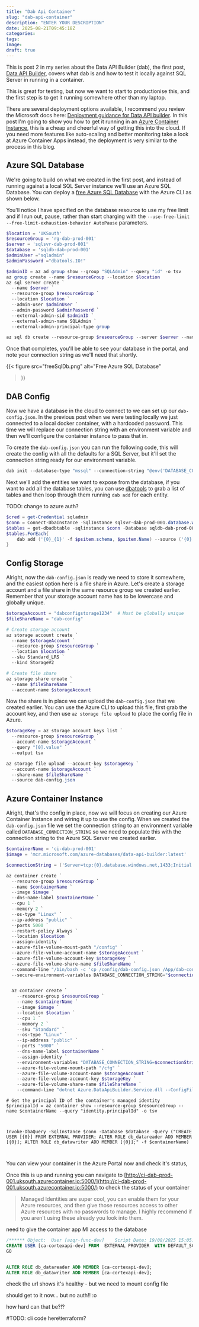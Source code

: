 ```yaml
---
title: "Dab Api Container"
slug: "dab-api-container"
description: "ENTER YOUR DESCRIPTION"
date: 2025-08-21T09:45:18Z
categories:
tags:
image:
draft: true
---
```


This is post 2 in my series about the Data API Builder (dab), the first post, [Data API Builder](/dab-api-builder/), covers what dab is and how to test it locally against SQL Server in running in a container.

This is great for testing, but now we want to start to productionise this, and the first step is to get it running somewhere other than my laptop.

There are several deployment options available, I recommend you review the Microsoft docs here: [Deployment guidance for Data API builder](https://learn.microsoft.com/en-us/azure/data-api-builder/deployment/). In this post I'm going to show you how to get it running in an [Azure Container Instance](https://learn.microsoft.com/en-us/azure/container-instances/), this is a cheap and cheerful way of getting this into the cloud. If you need more features like auto-scaling and better monitoring take a look at Azure Container Apps instead, the deployment is very similar to the process in this blog.

## Azure SQL Database

We're going to build on what we created in the first post, and instead of running against a local SQL Server instance we'll use an Azure SQL Database. You can deploy a [free Azure SQL Database](https://learn.microsoft.com/en-us/azure/azure-sql/database/free-offer?view=azuresql) with the Azure CLI as shown below.

You'll notice I have specified on the database resource to use my free limit and if I run out, pause, rather than start charging with the `--use-free-limit --free-limit-exhaustion-behavior AutoPause` parameters.

```PowerShell
$location = 'UKSouth'
$resourceGroup = 'rg-dab-prod-001'
$server = 'sqlsvr-dab-prod-001'
$database = 'sqldb-dab-prod-001'
$adminUser ="sqladmin"
$adminPassword ="dbatools.IO!"

$adminID = az ad group show --group "SQLAdmin" --query "id" -o tsv
az group create --name $resourceGroup --location $location
az sql server create `
  --name $server `
  --resource-group $resourceGroup `
  --location $location `
  --admin-user $adminUser `
  --admin-password $adminPassword `
  --external-admin-sid $adminID `
  --external-admin-name SQLAdmin `
  --external-admin-principal-type group

az sql db create --resource-group $resourceGroup --server $server --name $database --sample-name AdventureWorksLT --edition GeneralPurpose --family Gen5 --capacity 2 --compute-model Serverless --use-free-limit --free-limit-exhaustion-behavior AutoPause
```

Once that completes, you'll be able to see your database in the portal, and note your connection string as we'll need that shortly.

{{<
    figure src="freeSqlDb.png"
    alt="Free Azure SQL Database"
>}}

## DAB Config

Now we have a database in the cloud to connect to we can set up our `dab-config.json`. In the previous post when we were testing locally we just connected to a local docker container, with a hardcoded password. This time we will replace our connection string with an environment variable and then we'll configure the container instance to pass that in.

To create the `dab-config.json` you can run the following code, this will create the config with all the defaults for a SQL Server, but it'll set the connection string ready for our environment variable.

```PowerShell
dab init --database-type "mssql" --connection-string "@env('DATABASE_CONNECTION_STRING')"
```

Next we'll add the entities we want to expose from the database, if you want to add all the database tables, you can use [dbatools](http://dbatools.io/) to grab a list of tables and then loop through them running `dab add` for each entity.

TODO: change to azure auth?
```PowerShell
$cred = get-Credential sqladmin
$conn = Connect-DbaInstance -SqlInstance sqlsvr-dab-prod-001.database.windows.net -SqlCredential $cred
$tables = get-dbadbtable -sqlinstance $conn -Database sqldb-dab-prod-001
$tables.ForEach{
    dab add ('{0}_{1}' -f $psitem.schema, $psitem.Name) --source ('{0}.{1}' -f $psitem.Schema, $psitem.Name) --permissions "anonymous:*"
}
```

## Config Storage

Alright, now the `dab-config.json` is ready we need to store it somewhere, and the easiest option here is a file share in Azure. Let's create a storage account and a file share in the same resource group we created earlier. Remember that your storage account name has to be lowercase and globally unique.

```PowerShell
$storageAccount = "dabconfigstorage1234"  # Must be globally unique
$fileShareName = "dab-config"

# Create storage account
az storage account create `
  --name $storageAccount `
  --resource-group $resourceGroup `
  --location $location `
  --sku Standard_LRS `
  --kind StorageV2

# Create file share
az storage share create `
  --name $fileShareName `
  --account-name $storageAccount
```

Now the share is in place we can upload the `dab-config.json` that we created earlier. You can use the Azure CLI to upload this file, first grab the account key, and then use `az storage file upload` to place the config file in Azure.

```PowerShell
$storageKey = az storage account keys list `
  --resource-group $resourceGroup `
  --account-name $storageAccount `
  --query "[0].value" `
  --output tsv

az storage file upload --account-key $storageKey `
  --account-name $storageAccount `
  --share-name $fileShareName `
  --source dab-config.json
```

## Azure Container Instance



Alright, that's the config in place, now we will focus on creating our Azure Container Instance and wiring it up to use the config. When we created the `dab-config.json` file we set the connection string to an environment variable called `DATABASE_CONNECTION_STRING` so we need to populate this with the connection string to the Azure SQL Server we created earlier.

```PowerShell
$containerName = 'ci-dab-prod-001'
$image = 'mcr.microsoft.com/azure-databases/data-api-builder:latest'

$connectionString = ('Server=tcp:{0}.database.windows.net,1433;Initial Catalog={1};Authentication=Active Directory Default;Encrypt=True;Connection Timeout=30;' -f $server, $database)

az container create `
  --resource-group $resourceGroup `
  --name $containerName `
  --image $image `
  --dns-name-label $containerName `
  --cpu 1 `
  --memory 2 `
  --os-type "Linux" `
  --ip-address "public" `
  --ports 5000 `
  --restart-policy Always `
  --location $location `
  --assign-identity `
  --azure-file-volume-mount-path "/config" `
  --azure-file-volume-account-name $storageAccount `
  --azure-file-volume-account-key $storageKey `
  --azure-file-volume-share-name $fileShareName `
  --command-line "/bin/bash -c 'cp /config/dab-config.json /App/dab-config.json && cd /App && ./Azure.DataApiBuilder.Service'" `
  --secure-environment-variables DATABASE_CONNECTION_STRING="$connectionString"


  az container create `
    --resource-group $resourceGroup `
    --name $containerName `
    --image $image `
    --location $location `
    --cpu 1 `
    --memory 2 `
    --sku "Standard" `
    --os-type "Linux" `
    --ip-address "public" `
    --ports "5000" `
    --dns-name-label $containerName `
    --assign-identity `
    --environment-variables "DATABASE_CONNECTION_STRING=$connectionString" `
    --azure-file-volume-mount-path "/cfg" `
    --azure-file-volume-account-name $storageAccount `
    --azure-file-volume-account-key $storageKey `
    --azure-file-volume-share-name $fileShareName `
    --command-line "dotnet Azure.DataApiBuilder.Service.dll --ConfigFileName /cfg/dab-config.json"
```

```
# Get the principal ID of the container's managed identity
$principalId = az container show --resource-group $resourceGroup --name $containerName --query "identity.principalId" -o tsv



Invoke-DbaQuery -SqlInstance $conn -Database $database -Query ("CREATE USER [{0}] FROM EXTERNAL PROVIDER; ALTER ROLE db_datareader ADD MEMBER [{0}]; ALTER ROLE db_datawriter ADD MEMBER [{0}];" -f $containerName)



```

You can view your container in the Azure Portal now and check it's status,

Once this is up and running you can navigate to [http://ci-dab-prod-001.uksouth.azurecontainer.io:5000/](http://ci-dab-prod-001.uksouth.azurecontainer.io:5000/) to check the status of your container


> Managed Identities are super cool, you can enable them for your Azure resources, and then give those resources access to other Azure resources with no passwords to manage. I highly recommend if you aren't using these already you look into them.

need to give the container app MI access to the database

```sql
/****** Object:  User [azqr-func-dev]    Script Date: 19/08/2025 15:05:51 ******/
CREATE USER [ca-cortexapi-dev] FROM  EXTERNAL PROVIDER  WITH DEFAULT_SCHEMA=[dbo]
GO


ALTER ROLE db_datareader ADD MEMBER [ca-cortexapi-dev];
ALTER ROLE db_datawriter ADD MEMBER [ca-cortexapi-dev];
```

check the url shows it's healthy - but we need to mount config file

should get to it now... but no auth!! :o

how hard can that be?!?

#TODO: cli code here\terraform?

